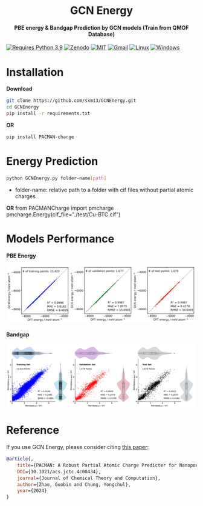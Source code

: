 <h1 align="center">GCN Energy</h1>

<h4 align="center">
PBE energy & Bandgap Prediction by GCN models (Train from QMOF Database)                                                                 
</h4>              


[![Requires Python 3.9](https://img.shields.io/badge/Python-3.9-blue.svg?logo=python&logoColor=white)](https://python.org/downloads) [![Zenodo](https://img.shields.io/badge/DOI-10.5281%2Fzenodo.10822403-blue)](https://doi.org/10.5281/zenodo.10822403)  [![MIT](https://img.shields.io/badge/License-MIT-blue.svg)](https://github.com/sxm13/PACMAN/LICENSE.txt) [![Gmail](https://img.shields.io/badge/Gmail-D14836?style=for-the-badge&logo=gmail&logoColor=white)](mailto:sxmzhaogb@gmail.com) [![Linux](https://img.shields.io/badge/Linux-FCC624?style=for-the-badge&logo=linux&logoColor=black)]() [![Windows](https://img.shields.io/badge/Windows-0078D6?style=for-the-badge&logo=windows&logoColor=white)]()          
                     

# Installation                                                                                                            

**Download**                          

```sh
git clone https://github.com/sxm13/GCNEnergy.git
cd GCNEnergy
pip install -r requirements.txt
```                            
**OR**

```sh
pip install PACMAN-charge
``` 

# Energy Prediction               
           
```sh
python GCNEnergy.py folder-name[path]
```                          
* folder-name: relative path to a folder with cif files without partial atomic charges                            

**OR**
from PACMANCharge import pmcharge
pmcharge.Energy(cif_file="./test/Cu-BTC.cif")

# Models Performance        

#### PBE Energy
<img src="./figs/pbe.png" alt="result" width="500">            
                               
#### Bandgap
<img src="./figs/bandgap.png" alt="result" width="500">   

# Reference
If you use GCN Energy, please consider citing [this paper](https://pubs.acs.org/doi/10.1021/acs.jctc.4c00434):                                           
```bib
@article{,
    title={PACMAN: A Robust Partial Atomic Charge Predicter for Nanoporous Materials based on Crystal Graph Convolution Network},
    DOI={10.1021/acs.jctc.4c00434},
    journal={Journal of Chemical Theory and Computation},
    author={Zhao, Guobin and Chung, Yongchul},
    year={2024}
}
```
